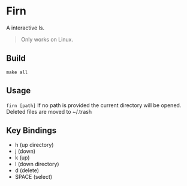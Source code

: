 # Firn

A interactive ls.
> Only works on Linux.

## Build

`make all`

## Usage

`firn [path]`
If no path is provided the current directory will be opened.<br>
Deleted files are moved to ~/.trash<br>

## Key Bindings

* h (up directory) 
* j (down)
* k (up)
* l (down directory)
* d (delete)
* SPACE (select)
